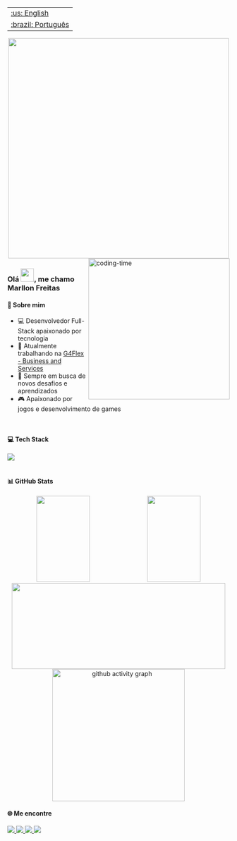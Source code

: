 <table align="right">
 <tr><td><a href="https://github.com/Marllon-Freitas/Marllon-Freitas/blob/master/README-en-US.md">:us: English</a></td></tr>
 <tr><td><a href="https://github.com/Marllon-Freitas/Marllon-Freitas/blob/master/README.md">:brazil: Português</a></td></tr>
</table>

<div align="center">
  <img src="https://github.com/Marllon-Freitas/Marllon-Freitas/assets/71530690/b14ba72a-0632-432f-90c7-c6a4adea59f2" width="500"/>
</div>

<img align="right" height="320" alt="coding-time" src="https://github.com/Marllon-Freitas/github-images/blob/main/readme/outerwilds.gif?raw=true">

### Olá <img src="https://raw.githubusercontent.com/kaueMarques/kaueMarques/master/hi.gif" width="30px">, me chamo Marllon Freitas

#### 🚀 Sobre mim

- 💻 Desenvolvedor Full-Stack apaixonado por tecnologia
- 🔭 Atualmente trabalhando na [G4Flex - Business and Services](http://www.g4flex.com.br/)
- 🌱 Sempre em busca de novos desafios e aprendizados
- 🎮 Apaixonado por jogos e desenvolvimento de games

<br />

#### 💻 Tech Stack

<div align="left">
  <a href="https://skillicons.dev">
    <img src="https://skillicons.dev/icons?i=react,js,ts,styledcomponents,git,html,css,figma,nodejs,postgres,mysql,gitlab,mongodb,unity" />
  </a>
</div>

<br clear="right">

#### 📊 GitHub Stats

<div align="center">
  <img width="49%" height="195px" src="https://github-readme-stats.vercel.app/api?username=marllon-freitas&style=for-the-badge&title_color=F28157&text_color=F2F2F2&bg_color=150E1F&border_color=2B1D40&show_icons=true&icon_color=F28157&rank_icon=github" />
  <img width="49%" height="195px" src="https://github-readme-stats.vercel.app/api/top-langs/?username=marllon-freitas&layout=compact&langs_count=8&style=for-the-badge&title_color=F28157&text_color=F2F2F2&bg_color=150E1F&border_color=2B1D40&show_icons=true&icon_color=F2F2F2"/>
</div>

<div align="center">
  <img width="98%" height="195px" src="https://github-readme-streak-stats.herokuapp.com/?user=marllon-freitas&theme=travelers-theme" />
</div>

<div align="center">
  <img height="300em" alt="github activity graph" src="https://github-readme-activity-graph.vercel.app/graph?username=marllon-freitas&bg_color=150E1F&color=F2F2F2&title_color=F28157&line=F28157&point=F2D16D&radius=14">
</div>

#### 🌐 Me encontre

<div align="left">
  <a href="https://codepen.io/marllon-freitas" target="_blank">
    <img src="https://img.shields.io/badge/Codepen-000000?style=for-the-badge&logo=codepen&logoColor=white" target="_blank">
  </a>
  <a href="mailto:marllonfreitas64@gmail.com">
    <img src="https://img.shields.io/badge/Gmail-D14836?style=for-the-badge&logo=gmail&logoColor=white">
  </a>
  <a href="https://linkedin.com/in/marllon-freitas" target="_blank">
    <img src="https://img.shields.io/badge/LinkedIn-0077B5?style=for-the-badge&logo=linkedin&logoColor=white" target="_blank">
  </a>
  <a href="https://instagram.com/marllon_com_2_l" target="_blank">
    <img src="https://img.shields.io/badge/Instagram-E4405F?style=for-the-badge&logo=instagram&logoColor=white" target="_blank">
  </a>
</div>
